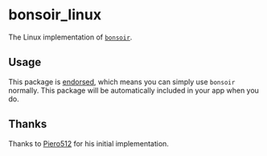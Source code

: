 # bonsoir_linux

The Linux implementation of [`bonsoir`](https://pub.dev/packages/bonsoir).

## Usage

This package
is [endorsed](https://flutter.dev/docs/development/packages-and-plugins/developing-packages#endorsed-federated-plugin),
which means you can simply use `bonsoir` normally. This package will be automatically included in
your app when you do.

## Thanks

Thanks to [Piero512](https://github.com/Piero512/bonsoir_linux_dbus) for his initial implementation.